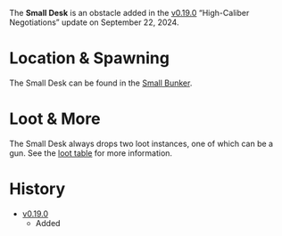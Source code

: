 The **Small Desk** is an obstacle added in the [v0.19.0](https://github.com/HasangerGames/suroi/releases/tag/v0.19.0) “High-Caliber Negotiations” update on September 22, 2024.

# Location & Spawning  

The Small Desk can be found in the [Small Bunker](/buildings/small_bunker_main).

# Loot & More  

The Small Desk always drops two loot instances, one of which can be a gun. See the [loot table](/loot#small_desk_normal) for more information.

# History  
- [v0.19.0](https://github.com/HasangerGames/suroi/releases/tag/v0.19.0)  
  - Added  
